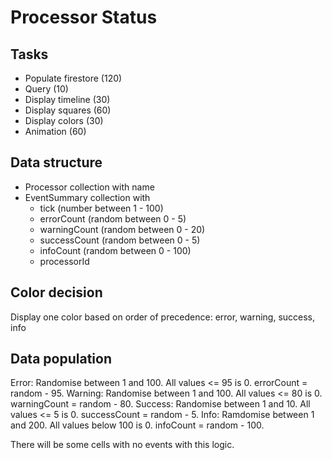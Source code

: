 # Processor Status

## Tasks

- Populate firestore (120)
- Query (10)
- Display timeline (30)
- Display squares (60)
- Display colors (30)
- Animation (60)

## Data structure

- Processor collection with name
- EventSummary collection with
  - tick (number between 1 - 100)
  - errorCount (random between 0 - 5)
  - warningCount (random between 0 - 20)
  - successCount (random between 0 - 5)
  - infoCount (random between 0 - 100)
  - processorId

## Color decision

Display one color based on order of precedence: error, warning, success, info

## Data population

Error: Randomise between 1 and 100. All values <= 95 is 0. errorCount = random - 95.
Warning: Randomise between 1 and 100. All values <= 80 is 0. warningCount = random - 80.
Success: Randomise between 1 and 10. All values <= 5 is 0. successCount = random - 5.
Info: Ramdomise between 1 and 200. All values below 100 is 0. infoCount = random - 100.

There will be some cells with no events with this logic.
